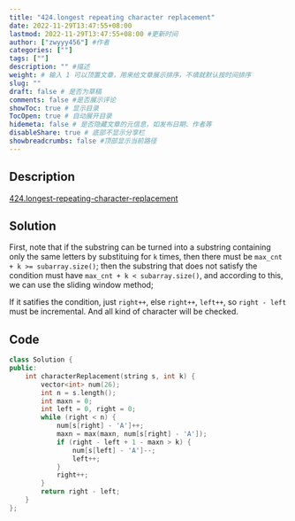 ```yaml
---
title: "424.longest repeating character replacement"
date: 2022-11-29T13:47:55+08:00
lastmod: 2022-11-29T13:47:55+08:00 #更新时间
author: ["zwyyy456"] #作者
categories: [""]
tags: [""]
description: "" #描述
weight: # 输入 1 可以顶置文章，用来给文章展示排序，不填就默认按时间排序
slug: ""
draft: false # 是否为草稿
comments: false #是否展示评论
showToc: true # 显示目录
TocOpen: true # 自动展开目录
hidemeta: false # 是否隐藏文章的元信息，如发布日期、作者等
disableShare: true # 底部不显示分享栏
showbreadcrumbs: false #顶部显示当前路径
---
```

## Description
[424.longest-repeating-character-replacement](https://leetcode.com/problems/longest-repeating-character-replacement/)

## Solution
First, note that if the substring can be turned into a substring containing only the same letters by substituing for `k` times, then there must be `max_cnt + k >= subarray.size()`; then the substring that does not satisfy the condition must have `max_cnt + k < subarray.size()`, and according to this, we can use the sliding window method;

If it satifies the condition, just `right++`, else `right++`, `left++`, so `right - left` must be incremental. And all kind of character will be checked.

## Code
```cpp
class Solution {
public:
    int characterReplacement(string s, int k) {
        vector<int> num(26);
        int n = s.length();
        int maxn = 0;
        int left = 0, right = 0;
        while (right < n) {
            num[s[right] - 'A']++;
            maxn = max(maxn, num[s[right] - 'A']);
            if (right - left + 1 - maxn > k) {
                num[s[left] - 'A']--;
                left++;
            }
            right++;
        }
        return right - left;
    }
};
```